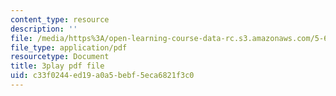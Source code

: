 ```yaml
---
content_type: resource
description: ''
file: /media/https%3A/open-learning-course-data-rc.s3.amazonaws.com/5-60-thermodynamics-kinetics-spring-2008/c33f0244ed19a0a5bebf5eca6821f3c0_xgUCzL3TD1g.pdf
file_type: application/pdf
resourcetype: Document
title: 3play pdf file
uid: c33f0244-ed19-a0a5-bebf-5eca6821f3c0
---
```

